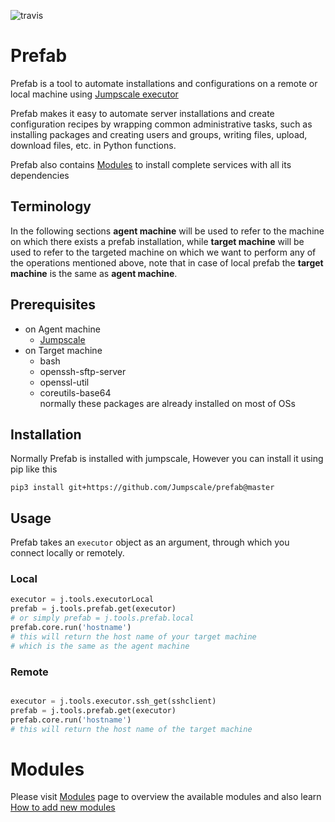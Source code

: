 ![travis](https://travis-ci.org/Jumpscale/prefab.svg?branch=master)

# Prefab

Prefab is a tool to automate installations and configurations on a remote or local machine using [Jumpscale executor](https://github.com/Jumpscale/core/tree/master/docs)


Prefab makes it easy to automate server installations and create configuration recipes by wrapping common administrative tasks, such as installing packages and creating users and groups, writing files, upload, download files, etc. in Python functions.

Prefab also contains [Modules](docs/README.md) to install complete services with all its dependencies

## Terminology
In the following sections **agent machine** will be used to refer to the machine on which there exists a prefab installation, while **target machine** will be used to refer to the targeted machine on which we want to perform any of the operations mentioned above, note that in case of local prefab the **target machine** is the same as **agent machine**.

## Prerequisites
- on Agent machine
    - [Jumpscale](https://github.com/Jumpscale/core)
- on Target machine
    - bash
    - openssh-sftp-server
    - openssl-util
    - coreutils-base64  
    normally these packages are already installed on most of OSs


## Installation

Normally Prefab is installed with jumpscale, However you can install it using pip like this

```
pip3 install git+https://github.com/Jumpscale/prefab@master
```
## Usage

Prefab takes an `executor` object as an argument, through which you connect locally or remotely.

### Local

```python
executor = j.tools.executorLocal
prefab = j.tools.prefab.get(executor)
# or simply prefab = j.tools.prefab.local
prefab.core.run('hostname')
# this will return the host name of your target machine
# which is the same as the agent machine
```

### Remote

```python

executor = j.tools.executor.ssh_get(sshclient)
prefab = j.tools.prefab.get(executor)
prefab.core.run('hostname')
# this will return the host name of the target machine
```

# Modules
Please visit [Modules](docs/README.md) page to overview the available modules and also learn [How to add new modules](modules/README.md)